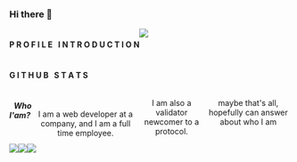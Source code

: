 ### Hi there 👋
<div align="center">
  <div style="display: flex; align-items: flex-start;">
  <h4><b>P R O F I L E &nbsp; I N T R O D U C T I O N</b></h4>
  <img align="top" src="https://komarev.com/ghpvc/?username=iqblmynwr88&color=blueviolet"/>
  </div>
</div>

<div align="center">
  <div style="display: flex; align-items: flex-start;">
  <h4><b>G I T H U B &nbsp; S T A T S</b></h4>
  </div>
</div>

<div align="center">
  <div style="display: flex; align-items: flex-start;">
  <br />
<h4><i> &nbsp;Who I'am?&nbsp;&nbsp;</h4></i>
<br />
<br />
I am a web developer at a company, and I am a full time employee.

I am also a validator newcomer to a protocol.

maybe that's all, hopefully can answer about who I am
  </div>
</div>

<div align="center">
  <div style="display: flex; align-items: flex-start;">
    <img align="top" src="https://github-readme-stats.vercel.app/api?username=iqblmynwr88&show_icons=true&theme=nightowl"/>
<br />
<br />
    <img align="top" src="https://github-readme-streak-stats.herokuapp.com/?user=iqblmynwr88&theme=nightowl&date_format=M%20j%5B%2C%20Y%5D"/>
<br />
<br />
   <img align="down" src="https://github-readme-stats.vercel.app/api/top-langs/?username=iqblmynwr88&layout=compact&theme=nightowl"/>
  </div>
</div>
<!--
**iqblmynwr88/iqblmynwr88** is a ✨ _special_ ✨ repository because its `README.md` (this file) appears on your GitHub profile.

Here are some ideas to get you started:

- 🔭 I’m currently working on ...
- 🌱 I’m currently learning ...
- 👯 I’m looking to collaborate on ...
- 🤔 I’m looking for help with ...
- 💬 Ask me about ...
- 📫 How to reach me: ...
- 😄 Pronouns: ...
- ⚡ Fun fact: ...
-->
